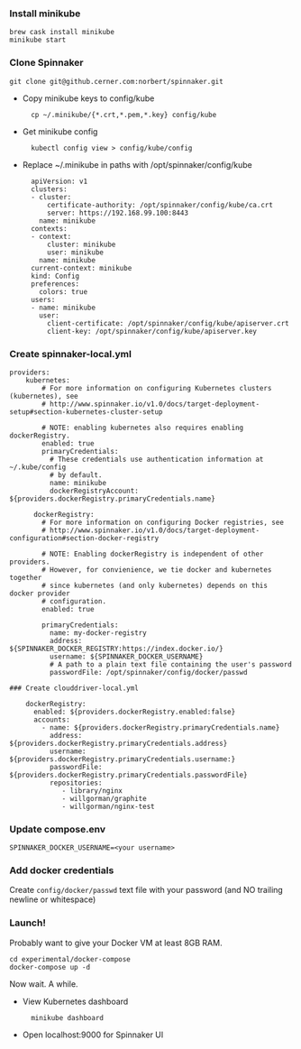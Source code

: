 ### Install minikube

	brew cask install minikube
	minikube start

### Clone Spinnaker

	git clone git@github.cerner.com:norbert/spinnaker.git

* Copy minikube keys to config/kube

		cp ~/.minikube/{*.crt,*.pem,*.key} config/kube

* Get minikube config

		kubectl config view > config/kube/config

* Replace ~/.minikube in paths with /opt/spinnaker/config/kube

	    apiVersion: v1
		clusters:
		- cluster:
		    certificate-authority: /opt/spinnaker/config/kube/ca.crt
		    server: https://192.168.99.100:8443
		  name: minikube
		contexts:
		- context:
		    cluster: minikube
		    user: minikube
		  name: minikube
		current-context: minikube
		kind: Config
		preferences:
		  colors: true
		users:
		- name: minikube
		  user:
		    client-certificate: /opt/spinnaker/config/kube/apiserver.crt
		    client-key: /opt/spinnaker/config/kube/apiserver.key


### Create spinnaker-local.yml

	providers:
		kubernetes:
		    # For more information on configuring Kubernetes clusters (kubernetes), see
		    # http://www.spinnaker.io/v1.0/docs/target-deployment-setup#section-kubernetes-cluster-setup

		    # NOTE: enabling kubernetes also requires enabling dockerRegistry.
		    enabled: true
		    primaryCredentials:
		      # These credentials use authentication information at ~/.kube/config
		      # by default.
		      name: minikube
		      dockerRegistryAccount: ${providers.dockerRegistry.primaryCredentials.name}

		  dockerRegistry:
		    # For more information on configuring Docker registries, see
		    # http://www.spinnaker.io/v1.0/docs/target-deployment-configuration#section-docker-registry

		    # NOTE: Enabling dockerRegistry is independent of other providers.
		    # However, for convienience, we tie docker and kubernetes together
		    # since kubernetes (and only kubernetes) depends on this docker provider
		    # configuration.
		    enabled: true

		    primaryCredentials:
		      name: my-docker-registry
		      address: ${SPINNAKER_DOCKER_REGISTRY:https://index.docker.io/}
		      username: ${SPINNAKER_DOCKER_USERNAME}
		      # A path to a plain text file containing the user's password
		      passwordFile: /opt/spinnaker/config/docker/passwd

	### Create clouddriver-local.yml

		dockerRegistry:
		  enabled: ${providers.dockerRegistry.enabled:false}
		  accounts:
		    - name: ${providers.dockerRegistry.primaryCredentials.name}
		      address: ${providers.dockerRegistry.primaryCredentials.address}
		      username: ${providers.dockerRegistry.primaryCredentials.username:}
		      passwordFile: ${providers.dockerRegistry.primaryCredentials.passwordFile}
		      repositories:
		         - library/nginx
		         - willgorman/graphite
		         - willgorman/nginx-test

### Update compose.env

	SPINNAKER_DOCKER_USERNAME=<your username>

### Add docker credentials

Create `config/docker/passwd` text file with your password (and NO trailing newline or whitespace)

### Launch!

Probably want to give your Docker VM at least 8GB RAM.

	cd experimental/docker-compose
	docker-compose up -d

Now wait.  A while.

* View Kubernetes dashboard

		minikube dashboard

* Open localhost:9000 for Spinnaker UI

